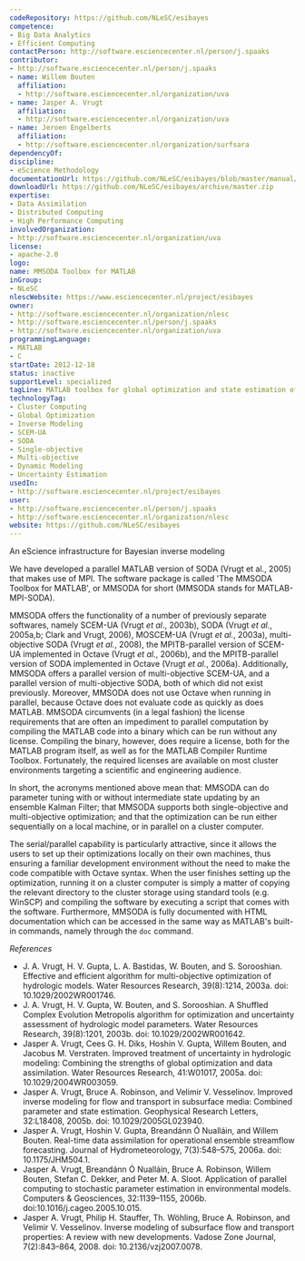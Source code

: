 ```yaml
---
codeRepository: https://github.com/NLeSC/esibayes
competence:
- Big Data Analytics
- Efficient Computing
contactPerson: http://software.esciencecenter.nl/person/j.spaaks
contributor:
- http://software.esciencecenter.nl/person/j.spaaks
- name: Willem Bouten
  affiliation:
  - http://software.esciencecenter.nl/organization/uva
- name: Jasper A. Vrugt
  affiliation:
  - http://software.esciencecenter.nl/organization/uva
- name: Jeroen Engelberts
  affiliation:
  - http://software.esciencecenter.nl/organization/surfsara
dependencyOf:
discipline:
- eScience Methodology
documentationUrl: https://github.com/NLeSC/esibayes/blob/master/manual/out/2013-mmsoda-manual.pdf
downloadUrl: https://github.com/NLeSC/esibayes/archive/master.zip
expertise:
- Data Assimilation
- Distributed Computing
- High Performance Computing
involvedOrganization:
- http://software.esciencecenter.nl/organization/uva
license:
- apache-2.0
logo:
name: MMSODA Toolbox for MATLAB
inGroup:
- NLeSC
nlescWebsite: https://www.esciencecenter.nl/project/esibayes
owner:
- http://software.esciencecenter.nl/organization/nlesc
- http://software.esciencecenter.nl/person/j.spaaks
- http://software.esciencecenter.nl/organization/uva
programmingLanguage:
- MATLAB
- C
startDate: 2012-12-18
status: inactive
supportLevel: specialized
tagLine: MATLAB toolbox for global optimization and state estimation of dynamic models using distributed computing
technologyTag:
- Cluster Computing
- Global Optimization
- Inverse Modeling
- SCEM-UA
- SODA
- Single-objective
- Multi-objective
- Dynamic Modeling
- Uncertainty Estimation
usedIn:
- http://software.esciencecenter.nl/project/esibayes
user:
- http://software.esciencecenter.nl/person/j.spaaks
- http://software.esciencecenter.nl/organization/nlesc
website: https://github.com/NLeSC/esibayes
---
```

An eScience infrastructure for Bayesian inverse modeling

We have developed a parallel MATLAB version of SODA (Vrugt et al., 2005) that makes use of MPI. The software package is called 'The MMSODA Toolbox for MATLAB', or MMSODA for short (MMSODA stands for MATLAB-MPI-SODA).

MMSODA offers the functionality of a number of previously separate softwares, namely SCEM-UA (Vrugt _et al_., 2003b), SODA (Vrugt _et al._, 2005a,b; Clark and Vrugt, 2006), MOSCEM-UA (Vrugt _et al._, 2003a), multi-objective SODA (Vrugt _et al._, 2008), the MPITB-parallel version of SCEM-UA implemented in Octave (Vrugt _et al._, 2006b), and the MPITB-parallel version of SODA implemented in Octave (Vrugt _et al._, 2006a). Additionally, MMSODA offers a parallel version of multi-objective SCEM-UA, and a parallel version of multi-objective SODA, both of which did not exist previously. Moreover, MMSODA does not use Octave when running in parallel, because Octave does not evaluate code as quickly as does MATLAB. MMSODA circumvents (in a legal fashion) the license requirements that are often an impediment to parallel computation by compiling the MATLAB code into a binary which can be run without any license. Compiling the binary, however, does require a license, both for the MATLAB program itself, as well as for the MATLAB Compiler Runtime Toolbox. Fortunately, the required licenses are available on most cluster environments targeting a scientific and engineering audience.

In short, the acronyms mentioned above mean that: MMSODA can do parameter tuning with or without intermediate state updating by an ensemble Kalman Filter; that MMSODA supports both single-objective and multi-objective optimization; and that the optimization can be run either sequentially on a local machine, or in parallel on a cluster computer.

The serial/parallel capability is particularly attractive, since it allows the users to set up their optimizations locally on their own machines, thus ensuring a familiar development environment without the need to make the code compatible with Octave syntax. When the user finishes setting up the optimization, running it on a cluster computer is simply a matter of copying the relevant directory to the cluster storage using standard tools (e.g. WinSCP) and compiling the software by executing a script that comes with the software. Furthermore, MMSODA is fully documented with HTML documentation which can be accessed in the same way as MATLAB's built-in commands, namely through the ``doc`` command.

_References_

- J. A. Vrugt, H. V. Gupta, L. A. Bastidas, W. Bouten, and S. Sorooshian. Effective and efficient algorithm for multi-objective optimization of hydrologic models. Water Resources Research, 39(8):1214, 2003a. doi: 10.1029/2002WR001746.
- J. A. Vrugt, H. V. Gupta, W. Bouten, and S. Sorooshian. A Shuffled Complex Evolution Metropolis algorithm for optimization and uncertainty assessment of hydrologic model parameters. Water Resources Research, 39(8):1201, 2003b. doi: 10.1029/2002WR001642.
- Jasper A. Vrugt, Cees G. H. Diks, Hoshin V. Gupta, Willem Bouten, and Jacobus M. Verstraten. Improved treatment of uncertainty in hydrologic modeling: Combining the strengths of global optimization and data assimilation. Water Resources Research, 41:W01017, 2005a. doi: 10.1029/2004WR003059.
- Jasper A. Vrugt, Bruce A. Robinson, and Velimir V. Vesselinov. Improved inverse modeling for flow and transport in subsurface media: Combined parameter and state estimation. Geophysical Research Letters, 32:L18408, 2005b. doi: 10.1029/2005GL023940.
- Jasper A. Vrugt, Hoshin V. Gupta, Breand&aacute;nn &Oacute; Nuall&aacute;in, and Willem Bouten. Real-time data assimilation for operational ensemble streamflow forecasting. Journal of Hydrometeorology, 7(3):548–575, 2006a. doi: 10.1175/JHM504.1.
- Jasper A. Vrugt, Breand&aacute;nn &Oacute; Nuall&aacute;in, Bruce A. Robinson, Willem Bouten, Stefan C. Dekker, and Peter M. A. Sloot. Application of parallel computing to stochastic parameter estimation in environmental models. Computers & Geosciences, 32:1139–1155, 2006b. doi:10.1016/j.cageo.2005.10.015.
- Jasper A. Vrugt, Philip H. Stauffer, Th. W&ouml;hling, Bruce A. Robinson, and Velimir V. Vesselinov. Inverse modeling of subsurface flow and transport properties: A review with new developments. Vadose Zone Journal, 7(2):843–864, 2008. doi: 10.2136/vzj2007.0078.



